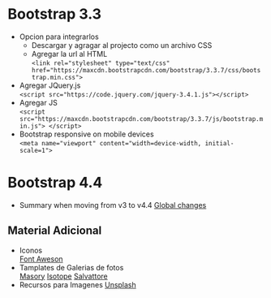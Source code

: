 # Bootstrap 3.3
* Opcion para integrarlos
    * Descargar y agragar al projecto como un archivo CSS
    * Agregar la url al HTML\
    `<link rel="stylesheet" type="text/css" href="https://maxcdn.bootstrapcdn.com/bootstrap/3.3.7/css/bootstrap.min.css">`
 * Agregar JQuery.js\
 `<script src="https://code.jquery.com/jquery-3.4.1.js"></script>`
 * Agregar JS\
 `<script src="https://maxcdn.bootstrapcdn.com/bootstrap/3.3.7/js/bootstrap.min.js"> </script>`
* Bootstrap responsive on mobile devices\
 `<meta name="viewport" content="width=device-width, initial-scale=1">`

# Bootstrap 4.4
*   Summary when moving from v3 to v4.4 [Global changes](https://getbootstrap.com/docs/4.4/migration/#global-changes)

## Material Adicional
* Iconos\
    [Font Aweson](https://fontawesome.com/)
* Tamplates de Galerias de fotos\
    [Masory](https://masonry.desandro.com/)
    [Isotope](https://isotope.metafizzy.co/)
    [Salvattore](https://salvattore.js.org/) 
* Recursos para Imagenes [Unsplash](https://unsplash.com/)

